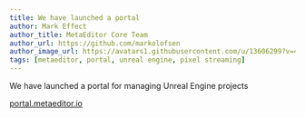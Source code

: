 ```yaml
---
title: We have launched a portal
author: Mark Effect
author_title: MetaEditor Core Team
author_url: https://github.com/markolofsen
author_image_url: https://avatars1.githubusercontent.com/u/13606299?v=4
tags: [metaeditor, portal, unreal engine, pixel streaming]
---
```


We have launched a portal for managing Unreal Engine projects

<!--truncate-->

[portal.metaeditor.io](https://portal.metaeditor.io)
